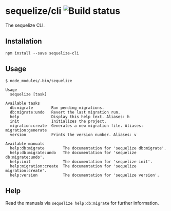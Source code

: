 # sequelize/cli ![Build status](https://api.travis-ci.org/sequelize/cli.png)

The sequelize CLI.

## Installation

```
npm install --save sequelize-cli
```

## Usage

```
$ node_modules/.bin/sequelize
```

```
Usage
  sequelize [task]

Available tasks
  db:migrate        Run pending migrations.
  db:migrate:undo   Revert the last migration run.
  help              Display this help text. Aliases: h
  init              Initializes the project.
  migration:create  Generates a new migration file. Aliases: migration:generate
  version           Prints the version number. Aliases: v

Available manuals
  help:db:migrate        The documentation for 'sequelize db:migrate'.
  help:db:migrate:undo   The documentation for 'sequelize db:migrate:undo'.
  help:init              The documentation for 'sequelize init'.
  help:migration:create  The documentation for 'sequelize migration:create'.
  help:version           The documentation for 'sequelize version'.

```

## Help

Read the manuals via `sequelize help:db:migrate` for further information.
